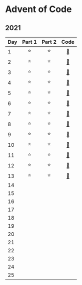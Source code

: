 # Advent of Code

## 2021
| Day | Part 1  | Part 2 | Code |
| --- |:-------:|:------:|:------:|
|1    |⭐       |⭐     | [🔗](2021/01/main.py) |
|2    |⭐       |⭐     | [🔗](2021/02/main.py) |
|3    |⭐       |⭐     | [🔗](2021/03/main.py) |
|4    |⭐       |⭐     | [🔗](2021/04/main.py) |
|5    |⭐       |⭐     | [🔗](2021/05/main.py) |
|6    |⭐       |⭐     | [🔗](2021/06/main.py) |
|7    |⭐       |⭐     | [🔗](2021/07/main.py) |
|8    |⭐       |⭐     | [🔗](2021/08/main.py) |
|9    |⭐       |⭐     | [🔗](2021/09/main.py) |
|10   |⭐       |⭐     | [🔗](2021/10/main.py) |
|11   |⭐       |⭐     | [🔗](2021/11/main.py) |
|12   |⭐       |⭐     | [🔗](2021/12/main.py) |
|13   |⭐       |⭐     | [🔗](2021/13/main.py) |
|14   |       |     |
|15   |       |     |
|16   |       |     |
|17   |       |     |
|18   |       |     |
|19   |       |     |
|20   |       |     |
|21   |       |     |
|22   |       |     |
|23   |       |     |
|24   |       |     |
|25   |       |     |
